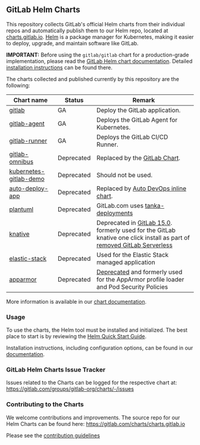 ## GitLab Helm Charts

This repository collects GitLab's official Helm charts from their individual
repos and automatically publish them to our Helm repo, located at
[charts.gitlab.io](https://charts.gitlab.io). [Helm](https://helm.sh/) is a
package manager for Kubernetes, making it easier to deploy, upgrade, and
maintain software like GitLab.

**IMPORTANT:** Before using the `gitlab/gitlab` chart for a production-grade implementation, please read the [GitLab Helm chart documentation](https://docs.gitlab.com/charts/). Detailed [installation instructions](https://docs.gitlab.com/charts/installation/) can be found there.

The charts collected and published currently by this repository are the following:

| Chart name   | Status       | Remark
|--------------|--------------|----------|
| [gitlab](https://gitlab.com/gitlab-org/charts/gitlab.git)       | GA | Deploy the GitLab application. |
| [gitlab-agent](https://gitlab.com/gitlab-org/charts/gitlab-agent.git) | GA | Deploys the GitLab Agent for Kubernetes. |
| [gitlab-runner](https://gitlab.com/gitlab-org/charts/gitlab-runner.git) | GA | Deploys the GitLab CI/CD Runner. |
| [gitlab-omnibus](https://gitlab.com/charts/gitlab-omnibus.git) | Deprecated | Replaced by the [GitLab Chart](https://gitlab.com/gitlab-org/charts/gitlab). |
| [kubernetes-gitlab-demo](https://gitlab.com/charts/kubernetes-gitlab-demo.git) | Deprecated | Should not be used. |
| [auto-deploy-app](https://gitlab.com/gitlab-org/charts/auto-deploy-app) | Deprecated | Replaced by [Auto DevOps inline chart](https://gitlab.com/gitlab-org/cluster-integration/auto-deploy-image). |
| [plantuml](https://gitlab.com/gitlab-org/charts/plantuml) | Deprecated | GitLab.com uses [tanka-deployments](https://gitlab.com/gitlab-com/gl-infra/k8s-workloads/tanka-deployments) |
| [knative](https://gitlab.com/gitlab-org/charts/knative) | Deprecated | Deprecated in [GitLab 15.0](https://about.gitlab.com/releases/2022/05/22/gitlab-15-0-released/). formerly used for the GitLab knative one click install as part of [removed GitLab Serverless](https://docs.gitlab.com/ee/update/removals.html#gitlab-serverless) |
| [elastic-stack](https://gitlab.com/gitlab-org/charts/elastic-stack) | Deprecated | Used for the Elastic Stack managed application |
| [apparmor](https://gitlab.com/gitlab-org/charts/apparmor) | Deprecated | [Deprecated](https://gitlab.com/gitlab-org/gitlab/-/issues/352282) and formerly used for the AppArmor profile loader and Pod Security Policies |

More information is available in our [chart documentation](https://docs.gitlab.com/charts/).

### Usage

To use the charts, the Helm tool must be installed and initialized. The best
place to start is by reviewing the [Helm Quick Start Guide](https://helm.sh/docs/intro/quickstart/).

Installation instructions, including configuration options, can be found in our [documentation](http://docs.gitlab.com/ce/install/kubernetes/).

### GitLab Helm Charts Issue Tracker

Issues related to the Charts can be logged for the respective chart at: <https://gitlab.com/groups/gitlab-org/charts/-/issues>

### Contributing to the Charts

We welcome contributions and improvements. The source repo for our Helm Charts can be found here: <https://gitlab.com/charts/charts.gitlab.io>

Please see the [contribution guidelines](CONTRIBUTING.md)
